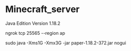 # Minecraft_server
 Java Edition Version 1.18.2
 
ngrok tcp 25565 --region ap

sudo java -Xms1G -Xmx3G -jar paper-1.18.2-372.jar nogui

